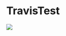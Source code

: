 # TravisTest
<a href="https://travis-ci.org/mdjdrn1/TravisTest">
  <img src="https://travis-ci.org/mdjdrn1/TravisTest.svg?branch=master">
</a>
